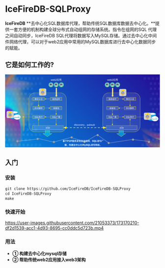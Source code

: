 # IceFireDB-SQLProxy

**IceFireDB** **去中心化SQL数据库代理，帮助传统SQL数据库数据去中心化。**提供一套方便的机制构建全球分布式自动组网的存储系统。指令在组网的SQL 代理之间自动同步，IceFireDB SQL代理将数据写入MySQL存储。通过去中心化中间件网络代理，可以对于web2应用中常用的MySQL数据库进行去中心化数据同步的赋能。

## 它是如何工作的?

![framework](./docs/framework.png)

## 入门

### 安装

```shell
git clone https://github.com/IceFireDB/IceFireDB-SQLProxy
cd IceFireDB-SQLProxy
make
```

### 快速开始

https://user-images.githubusercontent.com/21053373/173170210-df2d1539-acc1-4d93-8695-cc0ddc5d723b.mp4




### 用法

- **① 构建去中心化mysql存储**
- **② 帮助传统web2应用接入web3架构**
